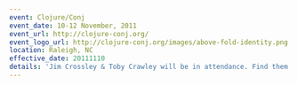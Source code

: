 ```yaml
---
event: Clojure/Conj
event_date: 10-12 November, 2011
event_url: http://clojure-conj.org/
event_logo_url: http://clojure-conj.org/images/above-fold-identity.png 
location: Raleigh, NC
effective_date: 20111110
details: 'Jim Crossley & Toby Crawley will be in attendance. Find them if you want to chat about Immutant.'
---
```


